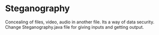 # Steganography
Concealing of files, video, audio in another file. Its a way of data security. 
Change Steganography.java file for giving inputs and getting output.
